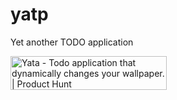 # yatp

Yet another TODO application

<a href="https://www.producthunt.com/posts/yata?utm_source=badge-featured&utm_medium=badge&utm_souce=badge-yata" target="_blank"><img src="https://api.producthunt.com/widgets/embed-image/v1/featured.svg?post_id=269250&theme=light" alt="Yata - Todo application that dynamically changes your wallpaper. | Product Hunt" style="width: 250px; height: 54px;" width="250" height="54" /></a>
